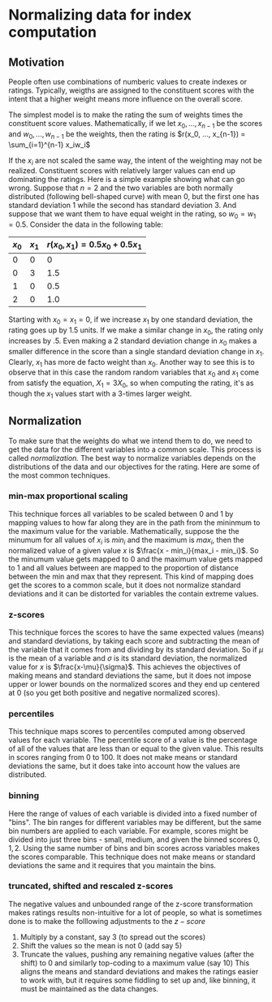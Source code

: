 # Normalizing data for index computation
## Motivation
People often use combinations of numberic values to create indexes or ratings. Typically, weigths are assigned to the constituent scores with the intent that a higher weight means more influence on the overall score.

The simplest model is to make the rating the sum of weights times the constituent score values.  Mathematically, if we let $x_0, ..., x_{n-1}$ be the scores
and $w_0, ..., w_{n-1}$ be the weights, then the rating is $r(x_0, ..., x_{n-1}) = \sum_{i=1}^{n-1} x_iw_i$

If the $x_i$ are not scaled the same way, the intent of the weighting may not be realized. Constituent scores with relatively larger values can end up dominating the ratings.  Here is a simple example showing what can go wrong.  Suppose that $n = 2$ and the two variables are both normally distributed (following bell-shaped curve) with mean $0$, but the first one has standard deviation $1$ while the second has standard deviation $3$. And suppose that we want them to have equal weight in the rating, so $w_0 = w_1 = 0.5$.  Consider the data in the following table:


| $x_0$ | $x_1$ | $r(x_0, x_1) = 0.5x_0 + 0.5x_1$ |
| ----- | ----- | ------------------------------- |
| 0 | 0 | 0 |
| 0 | 3 | 1.5 |
| 1 | 0 | 0.5 |
| 2 | 0 | 1.0 |

Starting with $x_0 = x_1 = 0$, if we increase $x_1$ by one standard deviation, the rating goes up by $1.5$ units.  If we make a similar change in $x_0$, the rating only increases by $.5$.  Even making a $2$ standard deviation change in $x_0$ makes a smaller difference in the score than a single standard deviation change in $x_1$. Clearly, $x_1$ has more de facto weight than $x_0$.  Another way to see this is to observe that in this case the random random variables that $x_0$ and $x_1$ come from satisfy the equation, $X_1 = 3X_0$, so when computing the rating, it's as though the $x_1$ values start with a 3-times larger weight.

## Normalization
To make sure that the weights do what we intend them to do, we need to get the data for the different variables into a common scale.  This process is called *normalization.* The best way to normalize variables depends on the distributions of the data and our objectives for the rating.  Here are some of the most common techniques.

### min-max proportional scaling
This technique forces all variables to be scaled between $0$ and $1$ by mapping values to how far along they are in the path from the mininmum to the maximum value for the variable.  Mathematically, suppose the the minumum for all values of $x_i$ is $min_i$ and the maximum is $max_i$, then the normalized value of a given value $x$ is $\frac{x - min_i}{max_i - min_i}$.  So the minumum value gets mapped to $0$ and the maximum value gets mapped to $1$ and all values between are mapped to the proportion of distance between the min and max that they represent.  This kind of mapping does get the scores to a common scale, but it does not normalize standard deviations and it can be distorted for variables the contain extreme values.  

### z-scores
This technique forces the scores to have the same expected values (means) and standard deviations, by taking each score and subtracting the mean of the variable that it comes from and dividing by its standard deviation.  So if $\mu$ is the mean of a variable and $\sigma$ is its standard deviation, the normalized value for $x$ is $\frac{x-\mu}{\sigma}$.  This achieves the objectives of making means and standard deviations the same, but it does not impose upper or lower bounds on the normalized scores and they end up centered at $0$ (so you get both positive and negative normalized scores).

### percentiles
This technique maps scores to percentiles computed among observed values for each variable.  The percentile score of a value is the percentage of all of the values that are less than or equal to the given value.  This results in scores ranging from $0$ to $100$.  It does not make means or standard deviations the same, but it does take into account how the values are distributed.

### binning
Here the range of values of each variable is divided into a fixed number of "bins".  The bin ranges for different variables may be different, but the same bin numbers are applied to each variable.  For example, scores might be divided into just three bins - small, medium, and given the binned scores $0, 1, 2$.  Using the same number of bins and bin scores across variables makes the scores comparable.  This technique does not make means or standard deviations the same and it requires that you maintain the bins.

### truncated, shifted and rescaled z-scores
The negative values and unbounded range of the z-score transformation makes ratings results non-intuitive for a lot of people, so what is sometimes done is to make the folllowing adjustments to the $z-score$
 1. Multiply by a constant, say $3$ (to spread out the scores)
 2. Shift the values so the mean is not 0 (add say 5)
 3. Truncate the values, pushing any remaining negative values (after the shift) to 0 and similarly top-coding to a maximum value (say 10)
This aligns the means and standard deviations and makes the ratings easier to work with, but it requires some fiddling to set up and, like binning, it must be maintained as the data changes.


